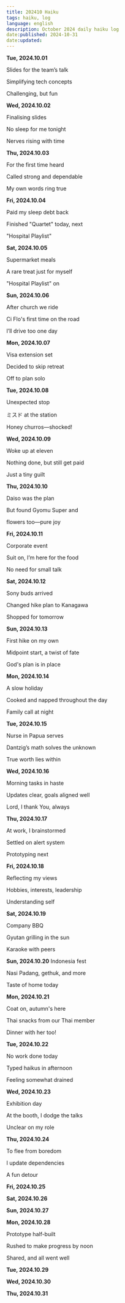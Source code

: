 ```yaml
---
title: 202410 Haiku
tags: haiku, log
language: english
description: October 2024 daily haiku log
date:published: 2024-10-31
date:updated:
---
```


**Tue, 2024.10.01**

Slides for the team’s talk

Simplifying tech concepts

Challenging, but fun


**Wed, 2024.10.02**

Finalising slides

No sleep for me tonight

Nerves rising with time


**Thu, 2024.10.03**

For the first time heard

Called strong and dependable

My own words ring true


**Fri, 2024.10.04**

Paid my sleep debt back

Finished "Quartet" today, next

"Hospital Playlist"


**Sat, 2024.10.05**

Supermarket meals

A rare treat just for myself

"Hospital Playlist" on


**Sun, 2024.10.06**

After church we ride

Ci Flo's first time on the road

I’ll drive too one day


**Mon, 2024.10.07**

Visa extension set

Decided to skip retreat

Off to plan solo


**Tue, 2024.10.08**

Unexpected stop

ミスド at the station

Honey churros—shocked!


**Wed, 2024.10.09**

Woke up at eleven

Nothing done, but still get paid

Just a tiny guilt


**Thu, 2024.10.10**

Daiso was the plan

But found Gyomu Super and

flowers too—pure joy


**Fri, 2024.10.11**

Corporate event

Suit on, I’m here for the food

No need for small talk


**Sat, 2024.10.12**

Sony buds arrived

Changed hike plan to Kanagawa

Shopped for tomorrow


**Sun, 2024.10.13**

First hike on my own

Midpoint start, a twist of fate

God's plan is in place


**Mon, 2024.10.14**

A slow holiday

Cooked and napped throughout the day

Family call at night


**Tue, 2024.10.15**

Nurse in Papua serves

Dantzig’s math solves the unknown

True worth lies within


**Wed, 2024.10.16**

Morning tasks in haste

Updates clear, goals aligned well

Lord, I thank You, always


**Thu, 2024.10.17**

At work, I brainstormed

Settled on alert system

Prototyping next


**Fri, 2024.10.18**

Reflecting my views

Hobbies, interests, leadership

Understanding self


**Sat, 2024.10.19**

Company BBQ

Gyutan grilling in the sun

Karaoke with peers


**Sun, 2024.10.20**
Indonesia fest

Nasi Padang, gethuk, and more

Taste of home today


**Mon, 2024.10.21**

Coat on, autumn's here

Thai snacks from our Thai member

Dinner with her too!


**Tue, 2024.10.22**

No work done today

Typed haikus in afternoon

Feeling somewhat drained


**Wed, 2024.10.23**

Exhibition day

At the booth, I dodge the talks

Unclear on my role


**Thu, 2024.10.24**

To flee from boredom

I update dependencies

A fun detour


**Fri, 2024.10.25**

**Sat, 2024.10.26**

**Sun, 2024.10.27**

**Mon, 2024.10.28**

Prototype half-built

Rushed to make progress by noon

Shared, and all went well


**Tue, 2024.10.29**

**Wed, 2024.10.30**

**Thu, 2024.10.31**

